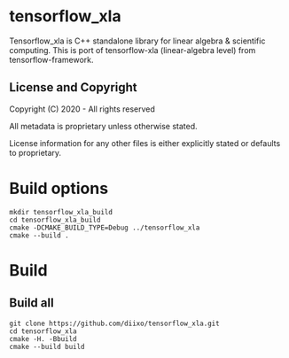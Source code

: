 tensorflow_xla
===================
Tensorflow_xla is C++ standalone library for linear algebra & scientific computing. This is port of tensorflow-xla (linear-algebra level) from tensorflow-framework.

License and Copyright
---------------------
Copyright (C) 2020 - All rights reserved

All metadata is proprietary unless otherwise stated. 

License information for any other files is either explicitly stated or
defaults to proprietary.

# Build options

```
mkdir tensorflow_xla_build
cd tensorflow_xla_build
cmake -DCMAKE_BUILD_TYPE=Debug ../tensorflow_xla
cmake --build .
```

# Build

Build all
- 

```
git clone https://github.com/diixo/tensorflow_xla.git
cd tensorflow_xla
cmake -H. -Bbuild
cmake --build build
```


